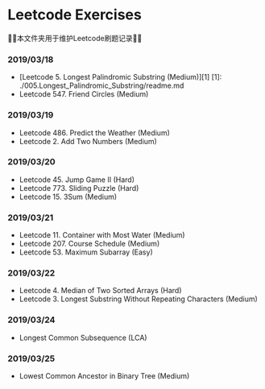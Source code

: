 # Leetcode Exercises
:tada::tada:本文件夹用于维护Leetcode刷题记录:tada::tada:
### 2019/03/18
* [Leetcode 5. Longest Palindromic Substring (Medium)][1]
[1]: ./005.Longest_Palindromic_Substring/readme.md
* Leetcode 547. Friend Circles (Medium)

### 2019/03/19
* Leetcode 486. Predict the Weather (Medium)
* Leetcode 2. Add Two Numbers (Medium)

### 2019/03/20

* Leetcode 45. Jump Game II (Hard)
* Leetcode 773. Sliding Puzzle (Hard)
* Leetcode 15. 3Sum (Medium)

### 2019/03/21

* Leetcode 11. Container with Most Water (Medium)
* Leetcode 207. Course Schedule (Medium)
* Leetcode 53. Maximum Subarray (Easy)

### 2019/03/22

* Leetcode 4. Median of Two Sorted Arrays (Hard)
* Leetcode 3. Longest Substring Without Repeating Characters (Medium)

### 2019/03/24

* Longest Common Subsequence (LCA)

### 2019/03/25

* Lowest Common Ancestor in Binary Tree (Medium)

